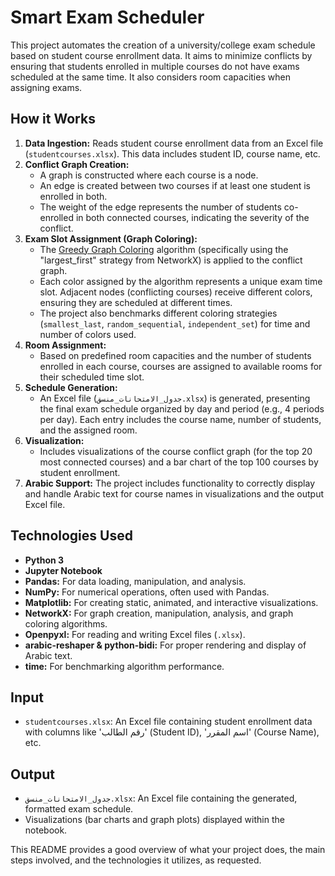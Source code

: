 # Smart Exam Scheduler

This project automates the creation of a university/college exam schedule based on student course enrollment data. It aims to minimize conflicts by ensuring that students enrolled in multiple courses do not have exams scheduled at the same time. It also considers room capacities when assigning exams.

## How it Works

1.  **Data Ingestion:** Reads student course enrollment data from an Excel file (`studentcourses.xlsx`). This data includes student ID, course name, etc.
2.  **Conflict Graph Creation:**
    *   A graph is constructed where each course is a node.
    *   An edge is created between two courses if at least one student is enrolled in both.
    *   The weight of the edge represents the number of students co-enrolled in both connected courses, indicating the severity of the conflict.
3.  **Exam Slot Assignment (Graph Coloring):**
    *   The [Greedy Graph Coloring](https://en.wikipedia.org/wiki/Greedy_coloring) algorithm (specifically using the "largest_first" strategy from NetworkX) is applied to the conflict graph.
    *   Each color assigned by the algorithm represents a unique exam time slot. Adjacent nodes (conflicting courses) receive different colors, ensuring they are scheduled at different times.
    *   The project also benchmarks different coloring strategies (`smallest_last`, `random_sequential`, `independent_set`) for time and number of colors used.
4.  **Room Assignment:**
    *   Based on predefined room capacities and the number of students enrolled in each course, courses are assigned to available rooms for their scheduled time slot.
5.  **Schedule Generation:**
    *   An Excel file (`جدول_الامتحانات_منسق.xlsx`) is generated, presenting the final exam schedule organized by day and period (e.g., 4 periods per day). Each entry includes the course name, number of students, and the assigned room.
6.  **Visualization:**
    *   Includes visualizations of the course conflict graph (for the top 20 most connected courses) and a bar chart of the top 100 courses by student enrollment.
7.  **Arabic Support:** The project includes functionality to correctly display and handle Arabic text for course names in visualizations and the output Excel file.

## Technologies Used

*   **Python 3**
*   **Jupyter Notebook**
*   **Pandas:** For data loading, manipulation, and analysis.
*   **NumPy:** For numerical operations, often used with Pandas.
*   **Matplotlib:** For creating static, animated, and interactive visualizations.
*   **NetworkX:** For graph creation, manipulation, analysis, and graph coloring algorithms.
*   **Openpyxl:** For reading and writing Excel files (`.xlsx`).
*   **arabic-reshaper & python-bidi:** For proper rendering and display of Arabic text.
*   **time:** For benchmarking algorithm performance.

## Input

*   `studentcourses.xlsx`: An Excel file containing student enrollment data with columns like 'رقم الطالب' (Student ID), 'اسم المقرر' (Course Name), etc.

## Output

*   `جدول_الامتحانات_منسق.xlsx`: An Excel file containing the generated, formatted exam schedule.
*   Visualizations (bar charts and graph plots) displayed within the notebook.


This README provides a good overview of what your project does, the main steps involved, and the technologies it utilizes, as requested.
